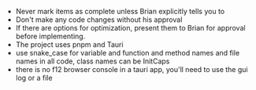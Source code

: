 - Never mark items as complete unless Brian explicitly tells you to
- Don't make any code changes without his approval
- If there are options for optimization, present them to Brian for approval before implementing.
- The project uses pnpm and Tauri
- use snake_case for variable and function and method names and file names in all code, class names can be InitCaps
- there is no f12 browser console in a tauri app, you'll need to use the gui log or a file